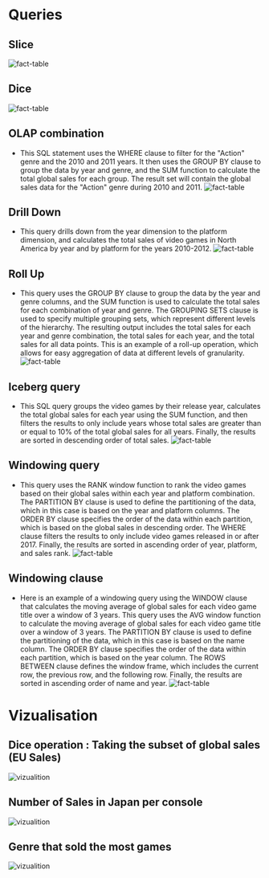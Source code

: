 # Queries

## Slice
![fact-table](../img/query_3.JPG)
## Dice
![fact-table](../img/query_4.JPG)
## OLAP combination
- This SQL statement uses the WHERE clause to filter for the "Action" genre and the 2010 and 2011 years. It then uses the GROUP BY clause to group the data by year and genre, and the SUM function to calculate the total global sales for each group. The result set will contain the global sales data for the "Action" genre during 2010 and 2011.
![fact-table](../img/query_5.JPG)
## Drill Down
- This query drills down from the year dimension to the platform dimension, and calculates the total sales of video games in North America by year and by platform for the years 2010-2012.
![fact-table](../img/query_6.png)
## Roll Up
- This query uses the GROUP BY clause to group the data by the year and genre columns, and the SUM function is used to calculate the total sales for each combination of year and genre. The GROUPING SETS clause is used to specify multiple grouping sets, which represent different levels of the hierarchy. The resulting output includes the total sales for each year and genre combination, the total sales for each year, and the total sales for all data points. This is an example of a roll-up operation, which allows for easy aggregation of data at different levels of granularity.
![fact-table](../img/roll_up.JPG)
## Iceberg query
- This SQL query groups the video games by their release year, calculates the total global sales for each year using the SUM function, and then filters the results to only include years whose total sales are greater than or equal to 10% of the total global sales for all years. Finally, the results are sorted in descending order of total sales.
![fact-table](../img/query_7.JPG)
## Windowing query
- This query uses the RANK window function to rank the video games based on their global sales within each year and platform combination. The PARTITION BY clause is used to define the partitioning of the data, which in this case is based on the year and platform columns. The ORDER BY clause specifies the order of the data within each partition, which is based on the global sales in descending order. The WHERE clause filters the results to only include video games released in or after 2017. Finally, the results are sorted in ascending order of year, platform, and sales rank.
![fact-table](../img/windowing_query.JPG)
## Windowing clause
- Here is an example of a windowing query using the WINDOW clause that calculates the moving average of global sales for each video game title over a window of 3 years.
This query uses the AVG window function to calculate the moving average of global sales for each video game title over a window of 3 years. The PARTITION BY clause is used to define the partitioning of the data, which in this case is based on the name column. The ORDER BY clause specifies the order of the data within each partition, which is based on the year column. The ROWS BETWEEN clause defines the window frame, which includes the current row, the previous row, and the following row. Finally, the results are sorted in ascending order of name and year.
![fact-table](../img/windowing_clause.JPG)

# Vizualisation

## Dice operation : Taking the subset of global sales (EU Sales)

![vizualition](../img/vizualisation_1.JPG)

## Number of Sales in Japan per console

![vizualition](../img/vizualisation_2.JPG)

## Genre that sold the most games

![vizualition](../img/vizualisation_3.JPG)
